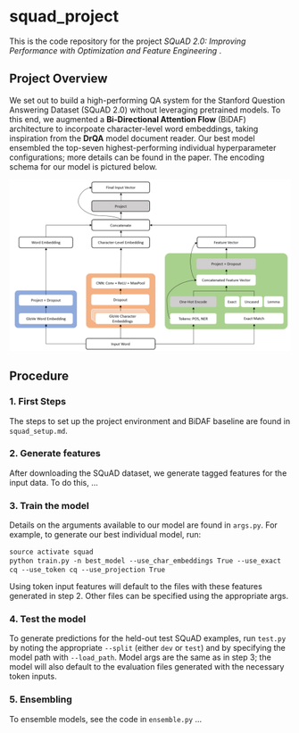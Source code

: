 # squad_project

This is the code repository for the project _SQuAD 2.0: Improving Performance with
Optimization and Feature Engineering_ .

## Project Overview
We set out to build a high-performing QA system for the Stanford Question Answering Dataset (SQuAD 2.0) without leveraging pretrained models. To this end, we augmented a __Bi-Directional Attention Flow__ (BiDAF) architecture to incorpoate character-level word embeddings, taking inspiration from the __DrQA__ model document reader. Our best model ensembled the top-seven highest-performing individual hyperparameter configurations; more details can be found in the paper. The encoding schema for our model is pictured below.

![Screenshot](imgs/encoding_diagram.png)


## Procedure
### 1. First Steps
The steps to set up the project environment and BiDAF baseline are found in `squad_setup.md`.

### 2. Generate features
After downloading the SQuAD dataset, we generate tagged features for the input data. To do this, ...

### 3. Train the model
Details on the arguments available to our model are found in `args.py`. For example, to generate our best individual model, run:
```
source activate squad
python train.py -n best_model --use_char_embeddings True --use_exact cq --use_token cq --use_projection True
```
Using token input features will default to the files with these features generated in step 2. Other files can be specified using the appropriate args.

### 4. Test the model
To generate predictions for the held-out test SQuAD examples, run `test.py` by noting the appropriate `--split` (either `dev` or `test`) and by specifying the
model path with `--load_path`. Model args are the same as in step 3; the model will also default to the evaluation files generated with the necessary token inputs.

### 5. Ensembling
To ensemble models, see the code in `ensemble.py` ...
